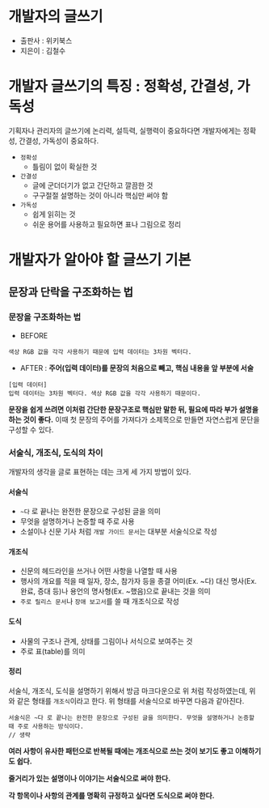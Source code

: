 # 개발자의 글쓰기

- 출판사 : 위키북스
- 지은이 : 김철수

# 개발자 글쓰기의 특징 : 정확성, 간결성, 가독성

기획자나 관리자의 글쓰기에 논리력, 설득력, 실행력이 중요하다면 개발자에게는 정확성, 간결성, 가독성이 중요하다.

- `정확성`
  - 틀림이 없이 확실한 것
- `간결성`
  - 글에 군더더기가 없고 간단하고 깔끔한 것
  - 구구절절 설명하는 것이 아니라 핵심만 써야 함
- `가독성`
  - 쉽게 읽히는 것
  - 쉬운 용어를 사용하고 필요하면 표나 그림으로 정리

# 개발자가 알아야 할 글쓰기 기본

## 문장과 단락을 구조화하는 법

### 문장을 구조화하는 법

- BEFORE

```
색상 RGB 값을 각각 사용하기 때문에 입력 데이터는 3차원 벡터다.
```

- AFTER : __주어(입력 데이터)를 문장의 처음으로 빼고, 핵심 내용을 앞 부분에 서술__

```
[입력 데이터]
입력 데이터는 3차원 벡터다. 색상 RGB 값을 각각 사용하기 때문이다.
```

__문장을 쉽게 쓰려면 이처럼 간단한 문장구조로 핵심만 말한 뒤, 필요에 따라 부가 설명을 하는 것이 좋다.__ 이때 첫 문장의 주어를 가져다가 소제목으로 만들면 자연스럽게 문단을 구성할 수 있다.

### 서술식, 개조식, 도식의 차이

개발자의 생각을 글로 표현하는 데는 크게 세 가지 방법이 있다.

#### 서술식

- `~다` 로 끝나는 완전한 문장으로 구성된 글을 의미
- 무엇을 설명하거나 논증할 때 주로 사용
- 소설이나 신문 기사 처럼 `개발 가이드 문서`는 대부분 서술식으로 작성

#### 개조식

- 신문의 헤드라인을 쓰거나 어떤 사항을 나열할 때 사용
- 행사의 개요를 적을 때 일자, 장소, 참가자 등을 종결 어미(Ex. ~다) 대신 명사(Ex. 완료, 증대 등)나 용언의 명사형(Ex. ~했음)으로 끝내는 것을 의미
- `주로 릴리스 문서`나 `장애 보고서`를 쓸 때 개조식으로 작성

#### 도식

- 사물의 구조나 관계, 상태를 그림이나 서식으로 보여주는 것
- 주로 표(table)를 의미

#### 정리

서술식, 개조식, 도식을 설명하기 위해서 방금 마크다운으로 위 처럼 작성하였는데, 위 와 같은 형태를 `개조식`이라고 한다. 위 형태를 서술식으로 바꾸면 다음과 같아진다.

```
서술식은 ~다 로 끝나는 완전한 문장으로 구성된 글을 의미한다. 무엇을 설명하거나 논증할 때 주로 사용하는 방식이다. 
// 생략
```

__여러 사항이 유사한 패턴으로 반복될 때에는 개조식으로 쓰는 것이 보기도 좋고 이해하기도 쉽다.__

__줄거리가 있는 설명이나 이야기는 서술식으로 써야 한다.__

__각 항목이나 사항의 관계를 명확히 규정하고 싶다면 도식으로 써야 한다.__
